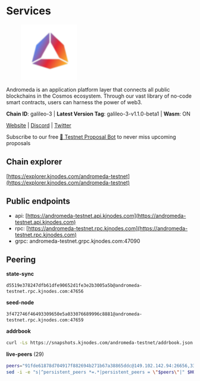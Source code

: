 # Services

<figure><img src="https://raw.githubusercontent.com/kj89/cosmos-images/main/logos/andromeda.png" width="150" alt=""><figcaption></figcaption></figure>

Andromeda is an application platform layer that connects all  public blockchains in the Cosmos ecosystem. Through our vast  library of no-code smart contracts, users can harness the power of web3.

**Chain ID**: galileo-3 | **Latest Version Tag**: galileo-3-v1.1.0-beta1 | **Wasm**: ON

[Website](https://www.andromedaprotocol.io) | [Discord](https://discord.gg/wzM3kSN3sE) | [Twitter](https://twitter.com/andromedaprot)



Subscribe to our free [🤖 Testnet Proposal Bot](https://t.me/kjnodes_testnet_proposal_bot) to never miss upcoming proposals


## Chain explorer
[https://explorer.kjnodes.com/andromeda-testnet](https://explorer.kjnodes.com/andromeda-testnet)

## Public endpoints

* api: [https://andromeda-testnet.api.kjnodes.com](https://andromeda-testnet.api.kjnodes.com)
* rpc: [https://andromeda-testnet.rpc.kjnodes.com](https://andromeda-testnet.rpc.kjnodes.com)
* grpc: andromeda-testnet.grpc.kjnodes.com:47090

## Peering

**state-sync**

```text
d5519e378247dfb61dfe90652d1fe3e2b3005a5b@andromeda-testnet.rpc.kjnodes.com:47656
```

**seed-node**

```text
3f472746f46493309650e5a033076689996c8881@andromeda-testnet.rpc.kjnodes.com:47659
```

**addrbook**
```bash
curl -Ls https://snapshots.kjnodes.com/andromeda-testnet/addrbook.json > $HOME/.andromedad/config/addrbook.json
```

**live-peers** (29)
```bash
peers="91fde61878d704917f882694b271b67a38865ddc@149.102.142.94:26656,3322611985d1c6df9fa8da141887eeb0c473ae41@95.217.164.130:26656,d5519e378247dfb61dfe90652d1fe3e2b3005a5b@65.109.68.190:47656,6d59b44efa40c4a03a24bf598b6cd662e8003655@135.181.96.66:26656,bd323d2c7ce260b831d20923d390e4a1623f32c4@213.239.215.195:20095,00171178f5d8b22d1a3396d9388adbb8ec1c0541@38.242.208.162:36656,385bda41dc8ce86d0dd4c99d3cf371ca8fccfeb6@135.125.189.131:20095,443a51f595c9ca16273ca6146db1375e4223a91f@172.93.110.154:26656,1d94f397352dc20be4b56e4bfd9305649cbac778@65.108.232.150:20095,9e14886f7a34c73e65eafb209a9215e2848e9e76@65.108.41.172:29456,a4d291d17d8e74979e7db5a1e936269835e802af@194.165.59.78:26656,9230896c5f22a363eed1c3bd3ed8068134b1dedd@124.120.12.196:26656,e61f287d51edab6f6dbe00a8b804614443ee6f82@80.85.242.117:26656,05d3613dfb738ff22d0ea974bd0d1353ecdc6231@65.108.101.124:26656,b6dd58949a8b9c03349bdbec8aeeccd5e0d39283@31.220.74.50:26656,df7cf95427701d6d00797042fb8548a7f8eeeb6e@172.104.159.69:55716,d68d0ce3a3959f09ea935cffbf1cd282dcfec401@27.72.126.82:26656,38a626dfc05c0d9756098349ce8ccd532496d6a2@65.108.206.118:61456,27e4aeaf8ef79a25904cd1042cf25ac6a1a0e7e5@103.180.28.220:26656,5c2a752c9b1952dbed075c56c600c3a79b58c395@195.3.220.140:27126,99cebda3a65a35b9a6a8bef774c8b92c1e548aa5@65.108.226.26:36656,5cfce64114f98e29878567bdd1adbebe18670fc6@65.108.231.124:30656,05b853c6022c51b2065665e66876e27aee9fed59@149.102.140.189:26656,717066f5726fb3cd7096f84911c7c8bfe5953e62@81.68.158.68:26656,5795a44b9e632d5f24c61fa09a434e487355d0a4@144.91.70.120:26656,0a9c34419331688b0b40d50fddbee286927602cb@5.78.79.97:26656,c089b582977f015b7ee1ff357a9ca7c07f6341ca@135.181.221.186:31656,ce3a765f7075f3f5aee80bca0c76ca7dbe235731@167.235.198.193:36656,3d25f45062b5f3f49a87d38300ca0f657a9c853f@84.252.159.238:02656"
sed -i -e "s|^persistent_peers *=.*|persistent_peers = \"$peers\"|" $HOME/.andromedad/config/config.toml
```
